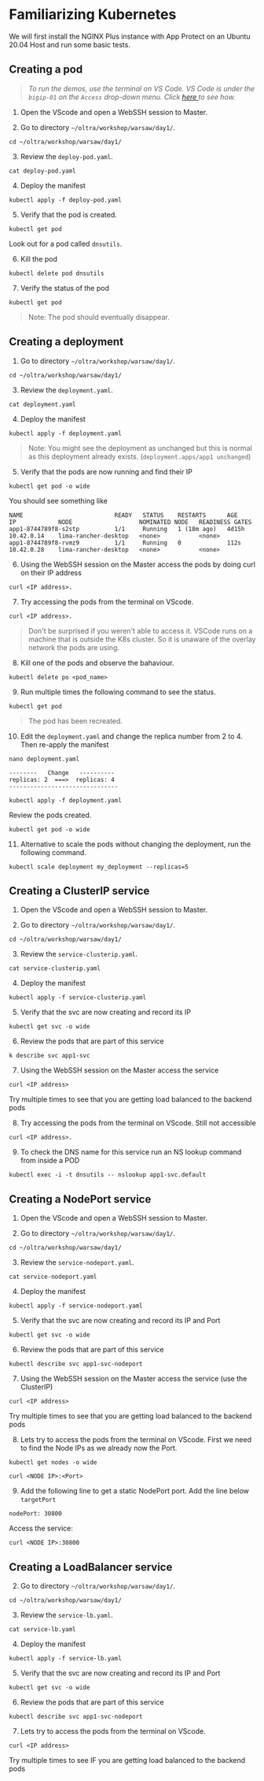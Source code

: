# Familiarizing  Kubernetes 
We will first install the NGINX Plus instance with App Protect on an Ubuntu 20.04 Host and run some basic tests.


## Creating a pod

> *To run the demos, use the terminal on VS Code. VS Code is under the `bigip-01` on the `Access` drop-down menu. Click <a href="https://raw.githubusercontent.com/F5EMEA/oltra/main/vscode.png"> here </a> to see how.*

1. Open the VScode and open a WebSSH session to Master.

2. Go to directory `~/oltra/workshop/warsaw/day1/`.
```
cd ~/oltra/workshop/warsaw/day1/
```

3. Review the `deploy-pod.yaml`.
```
cat deploy-pod.yaml
```

4. Deploy the manifest
```
kubectl apply -f deploy-pod.yaml
```

5. Verify that the pod is created.
```
kubectl get pod
```

Look out for a pod called `dnsutils`.

6. Kill the pod
```
kubectl delete pod dnsutils
```

7. Verify the status of the pod
```
kubectl get pod
```

> Note: The pod should eventually disappear.


## Creating a deployment


1. Go to directory `~/oltra/workshop/warsaw/day1/`.
```
cd ~/oltra/workshop/warsaw/day1/
```

3. Review the `deployment.yaml`.
```
cat deployment.yaml
```

4. Deploy the manifest
```
kubectl apply -f deployment.yaml
```
> Note: You might see the deployment as unchanged but this is normal as this deployment already exists. (`deployment.apps/app1 unchanged`)

5. Verify that the pods are now running and find their IP 
```
kubectl get pod -o wide
```
You should see something like 

```
NAME                          READY   STATUS    RESTARTS      AGE     IP            NODE                   NOMINATED NODE   READINESS GATES
app1-8744789f8-s2stp          1/1     Running   1 (18m ago)   4d15h   10.42.0.14    lima-rancher-desktop   <none>           <none>
app1-8744789f8-rvmz9          1/1     Running   0             112s    10.42.0.28    lima-rancher-desktop   <none>           <none>
```

6. Using the WebSSH session on the Master access the pods by doing curl on their IP address
```
curl <IP address>.
```

7. Try accessing the pods from the terminal on VScode.
```
curl <IP address>.
```
> Don't be surprised if you weren't able to access it. VSCode runs on a machine that is outside the K8s cluster. So it is unaware of the overlay network the pods are using.

8. Kill one of the pods and observe the bahaviour. 
```
kubectl delete po <pod_name>
```

9. Run multiple times the following command to see the status. 
```
kubectl get pod
```

> The pod has been recreated. 


10. Edit the `deployment.yaml` and change the replica number from 2 to 4. Then re-apply the manifest
```
nano deployment.yaml

--------   Change   ----------
replicas: 2  ===>  replicas: 4
-------------------------------

kubectl apply -f deployment.yaml
```

Review the pods created.
```
kubectl get pod -o wide
```

11. Alternative to scale the pods without changing the deployment, run the following command.
```
kubectl scale deployment my_deployment --replicas=5
```


## Creating a ClusterIP service

1. Open the VScode and open a WebSSH session to Master.

2. Go to directory `~/oltra/workshop/warsaw/day1/`.
```
cd ~/oltra/workshop/warsaw/day1/
```

3. Review the `service-clusterip.yaml`.
```
cat service-clusterip.yaml
```

4. Deploy the manifest
```
kubectl apply -f service-clusterip.yaml
```

5. Verify that the svc are now creating and record its IP 
```
kubectl get svc -o wide
```

6. Review the pods that are part of this service 
```
k describe svc app1-svc
```

7. Using the WebSSH session on the Master access the service
```
curl <IP address>
```
Try multiple times to see that you are getting load balanced to the backend pods


8. Try accessing the pods from the terminal on VScode. Still not accessible
```
curl <IP address>.
```

9. To check the DNS name for this service run an NS lookup command from inside a POD
```
kubectl exec -i -t dnsutils -- nslookup app1-svc.default
```


## Creating a NodePort service

1. Open the VScode and open a WebSSH session to Master.

2. Go to directory `~/oltra/workshop/warsaw/day1/`.
```
cd ~/oltra/workshop/warsaw/day1/
```

3. Review the `service-nodeport.yaml`.
```
cat service-nodeport.yaml
```

4. Deploy the manifest
```
kubectl apply -f service-nodeport.yaml
```

5. Verify that the svc are now creating and record its IP and Port
```
kubectl get svc -o wide
```

6. Review the pods that are part of this service 
```
kubectl describe svc app1-svc-nodeport  
```

7. Using the WebSSH session on the Master access the service (use the ClusterIP)
```
curl <IP address>
```
Try multiple times to see that you are getting load balanced to the backend pods


8. Lets try to access the pods from the terminal on VScode. First we need to find the Node IPs as we already now the Port.
```
kubectl get nodes -o wide

curl <NODE IP>:<Port>
```

9. Add the following line to get a static NodePort port. Add the line below `targetPort`
```
nodePort: 30800
```
Access the service:
```
curl <NODE IP>:30800
```




## Creating a LoadBalancer service

2. Go to directory `~/oltra/workshop/warsaw/day1/`.
```
cd ~/oltra/workshop/warsaw/day1/
```

3. Review the `service-lb.yaml`.
```
cat service-lb.yaml
```

4. Deploy the manifest
```
kubectl apply -f service-lb.yaml
```

5. Verify that the svc are now creating and record its IP and Port
```
kubectl get svc -o wide
```

6. Review the pods that are part of this service 
```
kubectl describe svc app1-svc-nodeport  
```

7. Lets try to access the pods from the terminal on VScode.
```
curl <IP address>
```
Try multiple times to see IF you are getting load balanced to the backend pods


